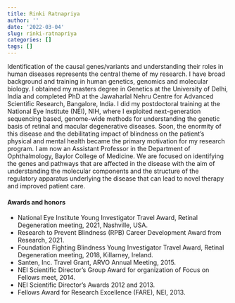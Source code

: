 ```yaml
---
title: Rinki Ratnapriya
author: ''
date: '2022-03-04'
slug: rinki-ratnapriya
categories: []
tags: []
---
```


Identification of the causal genes/variants and understanding their roles in human diseases represents the central theme of my research. I have broad background and training in human genetics, genomics and molecular biology. I obtained my masters degree in Genetics at the University of Delhi, India and completed PhD at the Jawaharlal Nehru Centre for Advanced Scientific Research, Bangalore, India. I did my postdoctoral training at  the National Eye Institute (NEI), NIH, where I exploited next-generation sequencing based, genome-wide methods for understanding the genetic basis of retinal and macular degenerative diseases. Soon, the enormity of this disease and the debilitating impact of blindness on the patient’s physical and mental health became the primary motivation for my research program. I am now an Assistant Professor in the Department of Ophthalmology, Baylor College of Medicine. We are focused on identifying the genes and pathways that are affected in the disease with the aim of understanding the molecular components and the structure of the regulatory apparatus underlying the disease that can lead to novel therapy and improved patient care. 

#### Awards and honors
 - National Eye Institute Young Investigator Travel Award, Retinal Degeneration meeting, 2021, Nashville, USA.
 - Research to Prevent Blindness (RPB) Career Development Award from Research, 2021.
 - Foundation Fighting Blindness Young Investigator Travel Award, Retinal Degeneration meeting, 2018, Killarney, Ireland.
 - Santen, Inc. Travel Grant, ARVO Annual Meeting, 2015. 
 - NEI Scientific Director’s Group Award for organization of Focus on Fellows meet, 2014.
 - NEI Scientific Director’s Awards 2012 and 2013.
 - Fellows Award for Research Excellence (FARE), NEI, 2013.
